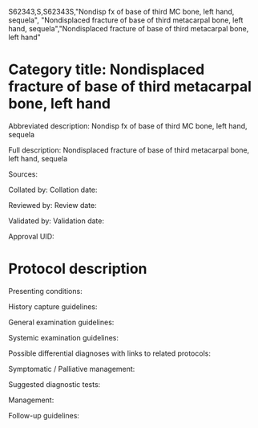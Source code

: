 S62343,S,S62343S,"Nondisp fx of base of third MC bone, left hand, sequela", "Nondisplaced fracture of base of third metacarpal bone, left hand, sequela","Nondisplaced fracture of base of third metacarpal bone, left hand"
# Category title: Nondisplaced fracture of base of third metacarpal bone, left hand

Abbreviated description: Nondisp fx of base of third MC bone, left hand, sequela

Full description: Nondisplaced fracture of base of third metacarpal bone, left hand, sequela

Sources:

Collated by:
Collation date:

Reviewed by:
Review date:

Validated by:
Validation date:

Approval UID:

# Protocol description

Presenting conditions:

History capture guidelines:

General examination guidelines:

Systemic examination guidelines:

Possible differential diagnoses with links to related protocols:

Symptomatic / Palliative management:

Suggested diagnostic tests:

Management:

Follow-up guidelines:
